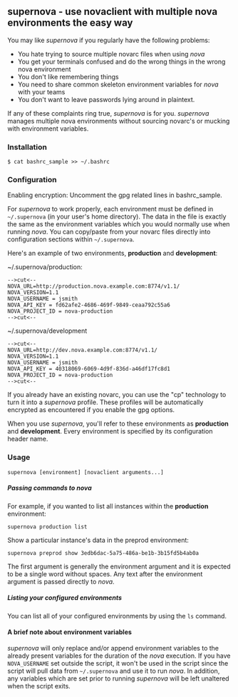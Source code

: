 ## supernova - use novaclient with multiple nova environments the easy way

You may like *supernova* if you regularly have the following problems:

* You hate trying to source multiple novarc files when using *nova*
* You get your terminals confused and do the wrong things in the wrong nova environment
* You don't like remembering things
* You need to share common skeleton environment variables for *nova* with your teams
* You don't want to leave passwords lying around in plaintext.

If any of these complaints ring true, *supernova* is for you. *supernova* manages multiple nova environments without sourcing novarc's or mucking with environment variables.

### Installation

    $ cat bashrc_sample >> ~/.bashrc

### Configuration

Enabling encryption: Uncomment the gpg related lines in bashrc_sample.

For *supernova* to work properly, each environment must be defined in `~/.supernova` (in your user's home directory).  The data in the file is exactly the same as the environment variables which you would normally use when running *nova*.  You can copy/paste from your novarc files directly into configuration sections within `~/.supernova`.

Here's an example of two environments, **production** and **development**:

~/.supernova/production:

    -->cut<--
    NOVA_URL=http://production.nova.example.com:8774/v1.1/
    NOVA_VERSION=1.1
    NOVA_USERNAME = jsmith
    NOVA_API_KEY = fd62afe2-4686-469f-9849-ceaa792c55a6
    NOVA_PROJECT_ID = nova-production
    -->cut<--

~/.supernova/development

    -->cut<--
    NOVA_URL=http://dev.nova.example.com:8774/v1.1/
    NOVA_VERSION=1.1
    NOVA_USERNAME = jsmith
    NOVA_API_KEY = 40318069-6069-4d9f-836d-a46df17fc8d1
    NOVA_PROJECT_ID = nova-production
    -->cut<--

If you already have an existing novarc, you can use the "cp"
technology to turn it into a *supernova* profile.  These profiles will
be automatically encrypted as encountered if you enable the gpg options.

When you use *supernova*, you'll refer to these environments as **production** and **development**.  Every environment is specified by its configuration header name.

### Usage

    supernova [environment] [novaclient arguments...]

##### Passing commands to *nova*

For example, if you wanted to list all instances within the **production** environment:

    supernova production list

Show a particular instance's data in the preprod environment:

    supernova preprod show 3edb6dac-5a75-486a-be1b-3b15fd5b4ab0a

The first argument is generally the environment argument and it is expected to be a single word without spaces. Any text after the environment argument is passed directly to *nova*.

##### Listing your configured environments

You can list all of your configured environments by using the `ls` command.

#### A brief note about environment variables

*supernova* will only replace and/or append environment variables to the already present variables for the duration of the *nova* execution. If you have `NOVA_USERNAME` set outside the script, it won't be used in the script since the script will pull data from `~/.supernova` and use it to run *nova*. In addition, any variables which are set prior to running *supernova* will be left unaltered when the script exits.
